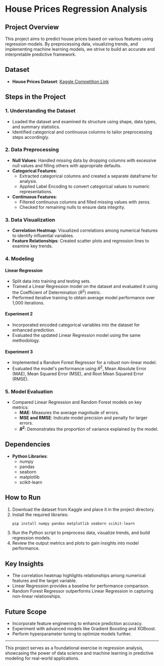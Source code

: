 # House Prices Regression Analysis

## **Project Overview**
This project aims to predict house prices based on various features using regression models. By preprocessing data, visualizing trends, and implementing machine learning models, we strive to build an accurate and interpretable predictive framework.

## **Dataset**
- **House Prices Dataset**: [Kaggle Competition Link](https://www.kaggle.com/competitions/house-prices-advanced-regression-techniques/data?select=train.csv)

## **Steps in the Project**

### **1. Understanding the Dataset**
- Loaded the dataset and examined its structure using shape, data types, and summary statistics.
- Identified categorical and continuous columns to tailor preprocessing steps accordingly.

### **2. Data Preprocessing**
- **Null Values**: Handled missing data by dropping columns with excessive null values and filling others with appropriate defaults.
- **Categorical Features**:
  - Extracted categorical columns and created a separate dataframe for analysis.
  - Applied Label Encoding to convert categorical values to numeric representations.
- **Continuous Features**:
  - Filtered continuous columns and filled missing values with zeros.
  - Checked for remaining nulls to ensure data integrity.

### **3. Data Visualization**
- **Correlation Heatmap**: Visualized correlations among numerical features to identify influential variables.
- **Feature Relationships**: Created scatter plots and regression lines to examine key trends.

### **4. Modeling**
#### **Linear Regression**
- Split data into training and testing sets.
- Trained a Linear Regression model on the dataset and evaluated it using the Coefficient of Determination ($R^2$) metric.
- Performed iterative training to obtain average model performance over 1,000 iterations.

#### **Experiment 2**
- Incorporated encoded categorical variables into the dataset for enhanced prediction.
- Evaluated the updated Linear Regression model using the same methodology.

#### **Experiment 3**
- Implemented a Random Forest Regressor for a robust non-linear model.
- Evaluated the model's performance using $R^2$, Mean Absolute Error (MAE), Mean Squared Error (MSE), and Root Mean Squared Error (RMSE).

### **5. Model Evaluation**
- Compared Linear Regression and Random Forest models on key metrics:
  - **MAE**: Measures the average magnitude of errors.
  - **MSE and RMSE**: Indicate model precision and penalty for larger errors.
  - **$R^2$**: Demonstrates the proportion of variance explained by the model.

## **Dependencies**
- **Python Libraries**:
  - numpy
  - pandas
  - seaborn
  - matplotlib
  - scikit-learn

## **How to Run**
1. Download the dataset from Kaggle and place it in the project directory.
2. Install the required libraries:
   ```bash
   pip install numpy pandas matplotlib seaborn scikit-learn
   ```
3. Run the Python script to preprocess data, visualize trends, and build regression models.
4. Review the output metrics and plots to gain insights into model performance.

## **Key Insights**
- The correlation heatmap highlights relationships among numerical features and the target variable.
- Linear Regression provides a baseline for performance comparison.
- Random Forest Regressor outperforms Linear Regression in capturing non-linear relationships.

## **Future Scope**
- Incorporate feature engineering to enhance prediction accuracy.
- Experiment with advanced models like Gradient Boosting and XGBoost.
- Perform hyperparameter tuning to optimize models further.

---
This project serves as a foundational exercise in regression analysis, showcasing the power of data science and machine learning in predictive modeling for real-world applications.

